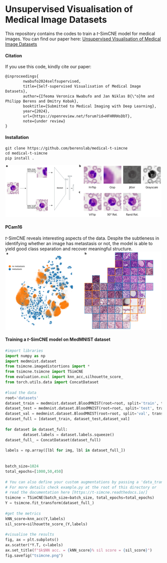 # Unsupervised Visualisation of Medical Image Datasets

This repository contains the codes to train a $t$-SimCNE model for medical images. You can find our paper here: [Unsupervised Visualisation of Medical Image Datasets
](https://openreview.net/pdf?id=HFHRRHsDbT)

#### Citation
If you use this code, kindly cite our paper:

```
@inproceedings{
        nwabufo2024selfsupervised,
        title={Self-supervised Visualisation of Medical Image Datasets},
        author={Ifeoma Veronica Nwabufo and Jan Niklas B{\"o}hm and Philipp Berens and Dmitry Kobak},
        booktitle={Submitted to Medical Imaging with Deep Learning},
        year={2024},
        url={https://openreview.net/forum?id=HFHRRHsDbT},
        note={under review}
}
```

#### Installation
```
git clone https://github.com/berenslab/medical-t-simcne
cd medical-t-simcne
pip install .
```
![Architecture](figures/arch-augmentation.png "Architecture")

#### PCam16
$t$-SimCNE reveals interesting aspects of the data. Despite the subtleness in identifying whether an image has metastasis or not, the model is able to yield good class separation and recover meaningful structure.
![PCam16](figures/camelyon_annotation.png "PCam16")

#### Training a $t$-SimCNE model on MedMNIST dataset
```python
#import libraries
import numpy as np
import medmnist.dataset
from tsimcne.imagedistortions import *
from tsimcne.tsimcne import TSimCNE
from evaluation.eval import knn_acc,silhouette_score_
from torch.utils.data import ConcatDataset

#load the data
root='datasets'
dataset_train = medmnist.dataset.BloodMNIST(root=root, split='train', transform=None,target_transform=None, download=True)
dataset_test = medmnist.dataset.BloodMNIST(root=root, split='test', transform=None, target_transform=None, download=True)
dataset_val = medmnist.dataset.BloodMNIST(root=root, split='val', transform=None, target_transform=None, download=True)
dataset_full = [dataset_train, dataset_test,dataset_val]

for dataset in dataset_full:
        dataset.labels = dataset.labels.squeeze()
dataset_full_ = ConcatDataset(dataset_full)

labels = np.array([lbl for img, lbl in dataset_full_])


batch_size=1024
total_epochs=[1000,50,450]

# You can also define your custom augmentations by passing a 'data_transform' parameter.
# For more details check example.py at the root of this directory or 
# read the documentation here [https://t-simcne.readthedocs.io/]  
tsimcne = TSimCNE(batch_size=batch_size, total_epochs=total_epochs) 
Y = tsimcne.fit_transform(dataset_full_)

#get the metrics
kNN_score=knn_acc(Y,labels)
sil_score=silhouette_score_(Y,labels)

#visualise the results
fig, ax = plt.subplots()
ax.scatter(*Y.T, c=labels)
ax.set_title(f"$k$NN acc. = {kNN_score}% sil score = {sil_score}")
fig.savefig("tsimcne.png")

```
